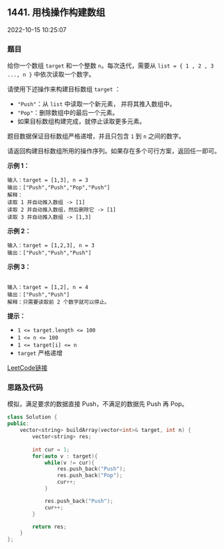 ## 1441. 用栈操作构建数组

2022-10-15 10:25:07

### 题目

给你一个数组 ``target`` 和一个整数 ``n``。每次迭代，需要从  ``list = { 1 , 2 , 3 ..., n }`` 中依次读取一个数字。

请使用下述操作来构建目标数组 ``target`` ：


- ``"Push"``：从 ``list`` 中读取一个新元素， 并将其推入数组中。
- ``"Pop"``：删除数组中的最后一个元素。
- 如果目标数组构建完成，就停止读取更多元素。


题目数据保证目标数组严格递增，并且只包含 ``1`` 到 ``n`` 之间的数字。

请返回构建目标数组所用的操作序列。如果存在多个可行方案，返回任一即可。



**示例 1：**

```
输入：target = [1,3], n = 3
输出：["Push","Push","Pop","Push"]
解释：
读取 1 并自动推入数组 -> [1]
读取 2 并自动推入数组，然后删除它 -> [1]
读取 3 并自动推入数组 -> [1,3]
```

**示例 2：**

```
输入：target = [1,2,3], n = 3
输出：["Push","Push","Push"]
```

**示例 3：**

```

输入：target = [1,2], n = 4
输出：["Push","Push"]
解释：只需要读取前 2 个数字就可以停止。
```



**提示：**


- ``1 <= target.length <= 100``
- ``1 <= n <= 100``
- ``1 <= target[i] <= n``
- ``target`` 严格递增



[LeetCode链接](https://leetcode-cn.com/problems/build-an-array-with-stack-operations/)

### 思路及代码

模拟，满足要求的数据直接 Push，不满足的数据先 Push 再 Pop。

```cpp
class Solution {
public:
    vector<string> buildArray(vector<int>& target, int n) {
        vector<string> res;
        
        int cur = 1;
        for(auto v : target){
            while(v != cur){
                res.push_back("Push");
                res.push_back("Pop");
                cur++;
            }

            res.push_back("Push");
            cur++;
        }

        return res;
    }
};
```